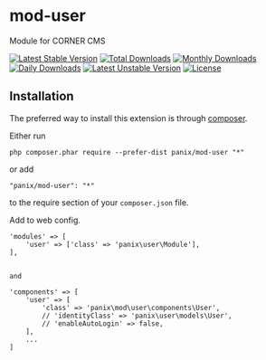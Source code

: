 mod-user
===========
Module for CORNER CMS

[![Latest Stable Version](https://poser.pugx.org/panix/mod-user/v/stable)](https://packagist.org/packages/panix/mod-user) [![Total Downloads](https://poser.pugx.org/panix/mod-user/downloads)](https://packagist.org/packages/panix/mod-user) [![Monthly Downloads](https://poser.pugx.org/panix/mod-user/d/monthly)](https://packagist.org/packages/panix/mod-user) [![Daily Downloads](https://poser.pugx.org/panix/mod-user/d/daily)](https://packagist.org/packages/panix/mod-user) [![Latest Unstable Version](https://poser.pugx.org/panix/mod-user/v/unstable)](https://packagist.org/packages/panix/mod-user) [![License](https://poser.pugx.org/panix/mod-user/license)](https://packagist.org/packages/panix/mod-user)


Installation
------------

The preferred way to install this extension is through [composer](http://getcomposer.org/download/).

Either run

```
php composer.phar require --prefer-dist panix/mod-user "*"
```

or add

```
"panix/mod-user": "*"
```

to the require section of your `composer.json` file.

Add to web config.
```
'modules' => [
    'user' => ['class' => 'panix\user\Module'],
],


and

'components' => [
    'user' => [
        'class' => 'panix\mod\user\components\User',
        // 'identityClass' => 'panix\user\models\User',
        // 'enableAutoLogin' => false,
    ],
    ...
]
```